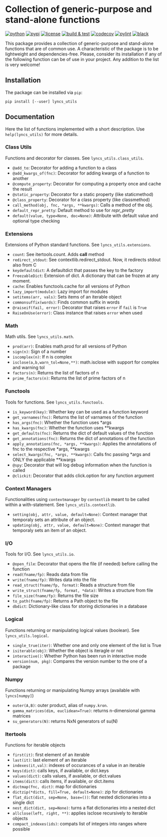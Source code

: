 # Collection of generic-purpose and stand-alone functions

[![python](https://img.shields.io/pypi/pyversions/lyncs_utils.svg?logo=python&logoColor=white)](https://pypi.org/project/lyncs_utils/)
[![pypi](https://img.shields.io/pypi/v/lyncs_utils.svg?logo=python&logoColor=white)](https://pypi.org/project/lyncs_utils/)
[![license](https://img.shields.io/github/license/Lyncs-API/lyncs.utils?logo=github&logoColor=white)](https://github.com/Lyncs-API/lyncs.utils/blob/master/LICENSE)
[![build & test](https://img.shields.io/github/workflow/status/Lyncs-API/lyncs.utils/build%20&%20test?logo=github&logoColor=white)](https://github.com/Lyncs-API/lyncs.utils/actions)
[![codecov](https://img.shields.io/codecov/c/github/Lyncs-API/lyncs.utils?logo=codecov&logoColor=white)](https://codecov.io/gh/Lyncs-API/lyncs.utils)
[![pylint](https://img.shields.io/badge/pylint%20score-9.4%2F10-green?logo=python&logoColor=white)](http://pylint.pycqa.org/)
[![black](https://img.shields.io/badge/code%20style-black-000000.svg?logo=codefactor&logoColor=white)](https://github.com/ambv/black)

This package provides a collection of generic-purpose and stand-alone functions that are of common use.
A characteristic of the package is to be lightweight and dependencies-free.
Please, consider its installation if any of the following function can be of use in your project.
Any addition to the list is very welcome!


## Installation

The package can be installed via `pip`:

```
pip install [--user] lyncs_utils
```


## Documentation

Here the list of functions implemented with a short description. Use `help(lyncs_utils)` for more details.


### Class Utils

Functions and decorator for classes. See `lyncs_utils.class_utils`.

- `@add_to`: Decorator for adding a function to a class
- `@add_kwargs_of(fnc)`: Decorator for adding kwargs of a function to another
- `@compute_property`: Decorator for computing a property once and cache the result
- `@static_property`: Decorator for a static property (like staticmethod)
- `@class_property`: Decorator for a class property (like classmethod)
- `call_method(obj, fnc, *args, **kwargs)`: Calls a method of the obj.
- `default_repr_pretty`: Default method to use for _repr_pretty_
- `default(value, type=None, doc=None)`: Attribute with default value and optional type checking

### Extensions

Extensions of Python standard functions. See `lyncs_utils.extensions`.

- `count`: See itertools.count. Adds __call__ method
- `redirect_stdout`: See contextlib.redirect_stdout. Now, it redirects stdout also from C
- `keydefaultdict`: A defaultdict that passes the key to the factory
- `FreezableDict`: Extension of dict. A dictionary that can be frozen at any moment.
- `cache`: Enables functools.cache for all versions of Python
- `lazy_import(module)`: Lazy import for modules
- `setitems(arr, vals)`: Sets items of an iterable object
- `commonsuffix(words)`: Finds common suffix in words
- `@raiseif(fail, error)`: Decorator that raises `error` if `fail` is `True`
- `RaiseOnUse(error)`: Class instance that raises `error` when used

### Math

Math utils. See `lyncs_utils.math`.

- `prod(arr)`:  Enables math.prod for all versions of Python
- `sign(n)`:  Sign of a number
- `iscomplex(n)`: If n is complex
- `isclose(a,b,warn_tol=None,**)`: math.isclose with support for complex and warning tol
- `factors(n)`: Returns the list of factors of n
- `prime_factors(n)`: Returns the list of prime factors of n

### Functools

Tools for functions. See `lyncs_utils.functools`.

- `is_keyword(key)`: Whether key can be used as a function keyword
- `get_varnames(fnc)`: Returns the list of varnames of the function
- `has_args(fnc)`: Whether the function uses *args
- `has_kwargs(fnc)`: Whether the function uses **kwargs
- `get_defaults(fnc)`: Returns the dict of default values of the function
- `get_annotations(fnc)`: Returns the dict of annotations of the function
- `apply_annotations(fnc, *args, **kwargs)`: Applies the annotations of fnc to the respective *args, **kwargs
- `select_kwargs(fnc, *args, **kwargs)`: Calls fnc passing *args and ONLY the applicable **kwargs
- `@spy`: Decorator that will log debug information when the function is called
- `@clickit`: Decorator that adds click.option for any function argument

### Context Managers

Functionalities using `contextmanager` by `contextlib` meant to be called within a with-statement.
See `lyncs_utils.contextlib`.

- `setting(obj, attr, value, default=None)`: Context manager that temporaly sets an attribute of an object.
- `updating(obj, attr, value, default=None)`: Context manager that temporaly sets an item of an object.

### I/O

Tools for I/O. See `lyncs_utils.io`.

- `@open_file`: Decorator that opens the file (if needed) before calling the function
- `read(fname/fp)`: Reads data from file
- `write(fname/fp)`: Writes data into the file
- `read_struct(fname/fp, format)`: Reads a structure from file
- `write_struct(fname/fp, format, *data)`: Writes a structure from file
- `file_size(fname/fp)`: Returns the file size
- `to_path(fname/fp)`: Returns a Path object to the file
- `dbdict`: Dictionary-like class for storing dictionaries in a database

### Logical

Functions returning or manipulating logical values (boolean). See `lyncs_utils.logical`.

- `single_true(iter)`: Whether one and only one element of the list is True
- `isiterable(obj)`: Whether the object is iteragle or not
- `interactive()`: Whether Python has been run in interactive mode
- `version(num, pkg)`: Compares the version number to the one of a package

### Numpy

Functions returning or manipulating Numpy arrays (available with `lyncs[numpy]`)

- `outer(A,B)`: outer product, alias of `numpy.kron`.
- `gamma_matrices(dim, euclidean=True)`: returns n-dimensional gamma matrices
- `su_generators(N)`: returns NxN generators of su(N)

### Itertools

Functions for iterable objects

- `first(it)`: first element of an iterable
- `last(it)`: last element of an iterable
- `indexes(it,val)`: indexes of occurances of a value in an iterable
- `keys(dict)`: calls keys, if available, or dict.keys
- `values(dict)`: calls values, if available, or dict.values
- `items(dict)`: calls items, if available, or dict.items
- `dictmap(fnc, dict)`: map for dictionaries
- `dictzip(*dicts, fill=True, default=None)`: zip for dictionaries
- `flat_dict(dict, sep=None, base=())`: flat nested dictionaries into a single dict
- `nest_dict(dict, sep=None)`: turns a flat dictionaries into a nested dict
- `allclose(left, right, **)`: applies isclose recursively to iterable objects
- `compact_indexes(ids)`: compats list of integers into ranges where possible
